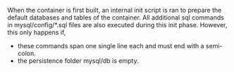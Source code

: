 When the container is first built, an internal init script is ran to prepare the default databases and tables of the container.
All additional sql commands in mysql/config/*.sql files are also executed during this init phase. However, this only happens if,

- these commands span one single line each and must end with a semi-colon.
- the persistence folder mysql/db is empty.
